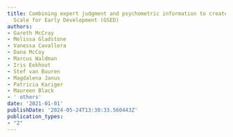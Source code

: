 ```yaml
---
title: Combining expert judgment and psychometric information to create the Global
  Scale for Early Development (GSED)
authors:
- Gareth McCray
- Melissa Gladstone
- Vanessa Cavallera
- Dana McCoy
- Marcus Waldman
- Iris Eekhout
- Stef van Buuren
- Magdalena Janus
- Patricia Kariger
- Maureen Black
- ' others'
date: '2021-01-01'
publishDate: '2024-05-24T13:30:33.560443Z'
publication_types:
- "2"
---
```

